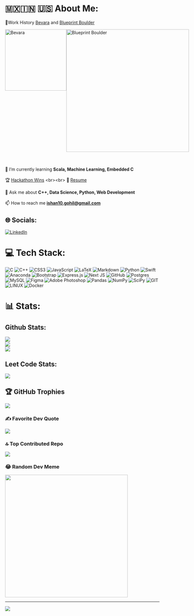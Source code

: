 # 🇲🇽🇮🇳 🇺🇸 About Me:
🔨Work History [Bevara](https://github.com/bevara-outdoors) and [Blueprint Boulder](https://blueprintboulder.org/)

<div style="display: flex;">
    <div>
        <img src="https://github.com/IshanGProjects/IshanGProjects/assets/86436938/db7ef93e-62a2-4a99-9025-3c2885ea7f6d" alt="Bevara" width="200""/>
    </div>
    <div>
        <img src="https://github.com/IshanGProjects/IshanGProjects/assets/86436938/57f94306-2e21-4156-8b27-c24abe797811" alt="Blueprint Boulder" width="400"/>
    </div>
</div>

  <br><br>🌱 I’m currently learning **Scala, Machine Learning, Embedded C**<br><br> 🏆 [Hackathon Wins](https://devpost.com/IshanGProjects?ref_content=user-portfolio&ref_feature=portfolio&ref_medium=global-nav](https://devpost.com/IshanGProjects?ref_content=user-portfolio&ref_feature=portfolio&ref_medium=global-nav)) <br><br>
  📝 [Resume](https://docs.google.com/document/d/1-TQlXV3YYfbxwekLnvGqMuunpiDEuiMd/edit?usp=sharing&ouid=103089094108005629485&rtpof=true&sd=true)
  <br><br>
💬 Ask me about **C++, Data Science, Python, Web Development**<br><br>
📫 How to reach me **ishan10.gohil@gmail.com**


## 🌐 Socials:
[![LinkedIn](https://img.shields.io/badge/LinkedIn-%230077B5.svg?logo=linkedin&logoColor=white)](https://linkedin.com/in/ishan-gohil) 

# 💻 Tech Stack:
![C](https://img.shields.io/badge/c-%2300599C.svg?style=for-the-badge&logo=c&logoColor=white) ![C++](https://img.shields.io/badge/c++-%2300599C.svg?style=for-the-badge&logo=c%2B%2B&logoColor=white) ![CSS3](https://img.shields.io/badge/css3-%231572B6.svg?style=for-the-badge&logo=css3&logoColor=white) ![JavaScript](https://img.shields.io/badge/javascript-%23323330.svg?style=for-the-badge&logo=javascript&logoColor=%23F7DF1E) ![LaTeX](https://img.shields.io/badge/latex-%23008080.svg?style=for-the-badge&logo=latex&logoColor=white) ![Markdown](https://img.shields.io/badge/markdown-%23000000.svg?style=for-the-badge&logo=markdown&logoColor=white) ![Python](https://img.shields.io/badge/python-3670A0?style=for-the-badge&logo=python&logoColor=ffdd54) ![Swift](https://img.shields.io/badge/swift-F54A2A?style=for-the-badge&logo=swift&logoColor=white) ![Anaconda](https://img.shields.io/badge/Anaconda-%2344A833.svg?style=for-the-badge&logo=anaconda&logoColor=white) ![Bootstrap](https://img.shields.io/badge/bootstrap-%23563D7C.svg?style=for-the-badge&logo=bootstrap&logoColor=white) ![Express.js](https://img.shields.io/badge/express.js-%23404d59.svg?style=for-the-badge&logo=express&logoColor=%2361DAFB) ![Next JS](https://img.shields.io/badge/Next-black?style=for-the-badge&logo=next.js&logoColor=white) ![GitHub](https://img.shields.io/badge/GitHub-%23121011.svg?style=for-the-badge&logo=github&logoColor=white) ![Postgres](https://img.shields.io/badge/postgres-%23316192.svg?style=for-the-badge&logo=postgresql&logoColor=white) ![MySQL](https://img.shields.io/badge/mysql-%2300f.svg?style=for-the-badge&logo=mysql&logoColor=white) 	![Figma](https://img.shields.io/badge/figma-%23F24E1E.svg?style=for-the-badge&logo=figma&logoColor=white) ![Adobe Photoshop](https://img.shields.io/badge/adobephotoshop-%2331A8FF.svg?style=for-the-badge&logo=adobephotoshop&logoColor=white) ![Pandas](https://img.shields.io/badge/pandas-%23150458.svg?style=for-the-badge&logo=pandas&logoColor=white) ![NumPy](https://img.shields.io/badge/numpy-%23013243.svg?style=for-the-badge&logo=numpy&logoColor=white) ![SciPy](https://img.shields.io/badge/SciPy-%230C55A5.svg?style=for-the-badge&logo=scipy&logoColor=%white) ![GIT](https://img.shields.io/badge/Git-fc6d26?style=for-the-badge&logo=git&logoColor=white) ![LINUX](https://img.shields.io/badge/Linux-FCC624?style=for-the-badge&logo=linux&logoColor=black) ![Docker](https://img.shields.io/badge/docker-%230db7ed.svg?style=for-the-badge&logo=docker&logoColor=white)
# 📊 Stats:
## Github Stats:
![](https://github-readme-stats.vercel.app/api?username=IshanGProjects&theme=dark&hide_border=false&include_all_commits=false&count_private=true)<br/>
![](https://github-readme-streak-stats.herokuapp.com/?user=IshanGProjects&theme=dark&hide_border=false)<br/>
![](https://github-readme-stats.vercel.app/api/top-langs/?username=IshanGProjects&theme=dark&hide_border=false&include_all_commits=false&count_private=true&layout=compact)<br/>

## Leet Code Stats:
![](https://leetcard.jacoblin.cool/IshanGProjects?ext=activity)

## 🏆 GitHub Trophies
![](https://github-profile-trophy.vercel.app/?username=IshanGProjects&theme=onestar&no-frame=false&no-bg=false&margin-w=4)

### ✍️ Favorite Dev Quote
![](https://quotes-github-readme.vercel.app/api?type=horizontal&theme=radical)

### 🔝 Top Contributed Repo
![](https://github-contributor-stats.vercel.app/api?username=IshanGProjects&limit=5&theme=dark&combine_all_yearly_contributions=true)

### 😂 Random Dev Meme
<img src='https://randommeme-five.vercel.app/' style="height: 400px;"/>

---
[![](https://visitcount.itsvg.in/api?id=IshanGProjects&icon=0&color=1)](https://visitcount.itsvg.in)

<!-- Proudly created with GPRM ( https://gprm.itsvg.in ) -->
